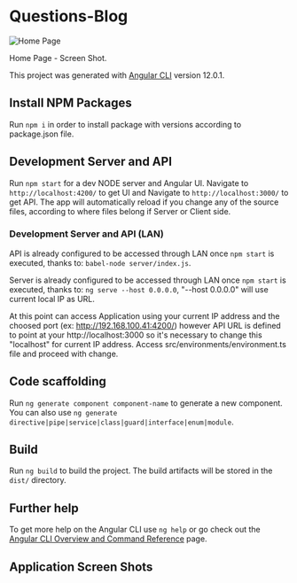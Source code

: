 # Questions-Blog

![Home Page](../assets/Home.png?raw=true)

Home Page - Screen Shot.

This project was generated with [Angular CLI](https://github.com/angular/angular-cli) version 12.0.1.

## Install NPM Packages

Run `npm i` in order to install package with versions according to package.json file.

## Development Server and API

Run `npm start` for a dev NODE server and Angular UI. Navigate to `http://localhost:4200/` to get UI and Navigate to `http://localhost:3000/` to get API.
The app will automatically reload if you change any of the source files, according to where files belong if Server or Client side.

### Development Server and API (LAN)

API is already configured to be accessed through LAN once `npm start` is executed, thanks to: `babel-node server/index.js`.

Server is already configured to be accessed through LAN once `npm start` is executed, thanks to: `ng serve --host 0.0.0.0`, "--host 0.0.0.0" will use current local IP as URL.

At this point can access Application using your current IP address and the choosed port (ex: http://192.168.100.41:4200/) however API URL is defined to point at your http://localhost:3000 so it's necessary to change this "localhost" for current IP address. Access src/environments/environment.ts file and proceed with change.

## Code scaffolding

Run `ng generate component component-name` to generate a new component. You can also use `ng generate directive|pipe|service|class|guard|interface|enum|module`.

## Build

Run `ng build` to build the project. The build artifacts will be stored in the `dist/` directory.

## Further help

To get more help on the Angular CLI use `ng help` or go check out the [Angular CLI Overview and Command Reference](https://angular.io/cli) page.

## Application Screen Shots